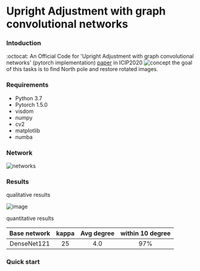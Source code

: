 # Upright Adjustment with graph convolutional networks 

### Intoduction

:octocat: An Official Code for 'Upright Adjustment with graph convolutional networks' (pytorch implementation)
[paper](https://ieeexplore.ieee.org/document/9190715) in ICIP2020
![concept](https://user-images.githubusercontent.com/18729104/99486691-09c3bf00-29a8-11eb-93f1-ebf9e8852d03.png)
the goal of this tasks is to find North pole and restore rotated images.

### Requirements

- Python 3.7
- Pytorch 1.5.0
- visdom
- numpy 
- cv2
- matplotlib
- numba

### Network
![networks](https://user-images.githubusercontent.com/18729104/99487045-d6cdfb00-29a8-11eb-89c5-ff0dd7b4638c.png)

### Results
qualitative results

![image](https://user-images.githubusercontent.com/18729104/99486993-b00fc480-29a8-11eb-87fc-230641239d23.png)

quantitative results

|Base network   | kappa    | Avg degree | within 10 degree| 
|:-------------:|:--------:|:----------:|:---------------:|
|DenseNet121    | 25       |4.0         |  97%            | 


### Quick start

